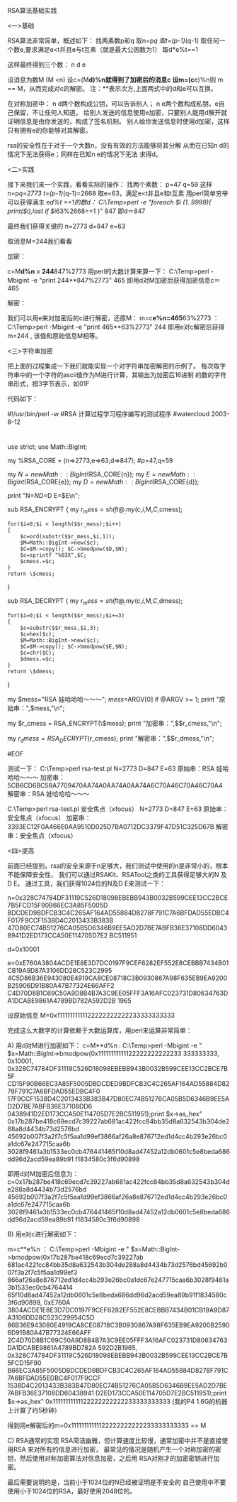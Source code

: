 RSA算法基础实践


<一>基础

RSA算法非常简单，概述如下：
找两素数p和q
取n=p*q
取t=(p-1)*(q-1)
取任何一个数e,要求满足e<t并且e与t互素（就是最大公因数为1）
取d*e%t==1

这样最终得到三个数： n  d  e

设消息为数M (M <n)
设c=(M**d)%n就得到了加密后的消息c 
设m=(c**e)%n则 m == M，从而完成对c的解密。
注：**表示次方,上面两式中的d和e可以互换。

在对称加密中：
n d两个数构成公钥，可以告诉别人；
n e两个数构成私钥，e自己保留，不让任何人知道。
给别人发送的信息使用e加密，只要别人能用d解开就证明信息是由你发送的，构成了签名机制。
别人给你发送信息时使用d加密，这样只有拥有e的你能够对其解密。

rsa的安全性在于对于一个大数n，没有有效的方法能够将其分解
从而在已知n d的情况下无法获得e；同样在已知n e的情况下无法
求得d。



<二>实践

接下来我们来一个实践，看看实际的操作：
找两个素数：
p=47
q=59
这样
n=p*q=2773
t=(p-1)*(q-1)=2668
取e=63，满足e<t并且e和t互素
用perl简单穷举可以获得满主 e*d%t ==1的数d：
C:\Temp>perl -e "foreach $i (1..9999){ print($i),last if $i*63%2668==1 }"
847
即d＝847

最终我们获得关键的
n=2773
d=847
e=63

取消息M=244我们看看

加密：

c=M**d%n = 244**847%2773
用perl的大数计算来算一下：
C:\Temp>perl -Mbigint -e "print 244**847%2773"
465
即用d对M加密后获得加密信息c＝465

解密：

我们可以用e来对加密后的c进行解密，还原M：
m=c**e%n=465**63%2773 ：
C:\Temp>perl -Mbigint -e "print 465**63%2773"
244
即用e对c解密后获得m=244 , 该值和原始信息M相等。


<三>字符串加密

把上面的过程集成一下我们就能实现一个对字符串加密解密的示例了。
每次取字符串中的一个字符的ascii值作为M进行计算，其输出为加密后16进制
的数的字符串形式，按3字节表示，如01F

代码如下：

#!/usr/bin/perl -w
#RSA 计算过程学习程序编写的测试程序
#watercloud 2003-8-12
#
use strict;
use Math::BigInt;

my %RSA_CORE = (n=>2773,e=>63,d=>847); #p=47,q=59

my $N=new Math::BigInt($RSA_CORE{n});
my $E=new Math::BigInt($RSA_CORE{e});
my $D=new Math::BigInt($RSA_CORE{d});

print "N=$N  D=$D  E=$E\n";

sub RSA_ENCRYPT 
{
    my $r_mess = shift @_;
    my ($c,$i,$M,$C,$cmess);

    for($i=0;$i < length($$r_mess);$i++)
    {
        $c=ord(substr($$r_mess,$i,1));
        $M=Math::BigInt->new($c);
        $C=$M->copy(); $C->bmodpow($D,$N);
        $c=sprintf "%03X",$C;
        $cmess.=$c;
    }
    return \$cmess;
}

sub RSA_DECRYPT 
{
    my $r_mess = shift @_;
    my ($c,$i,$M,$C,$dmess);

    for($i=0;$i < length($$r_mess);$i+=3)
    {
        $c=substr($$r_mess,$i,3);
        $c=hex($c);
        $M=Math::BigInt->new($c);
        $C=$M->copy(); $C->bmodpow($E,$N);
        $c=chr($C);
        $dmess.=$c;
    }
    return \$dmess;
}

my $mess="RSA 娃哈哈哈～～～";
$mess=$ARGV[0] if @ARGV >= 1;
print "原始串：",$mess,"\n";

my $r_cmess = RSA_ENCRYPT(\$mess);
print "加密串：",$$r_cmess,"\n";

my $r_dmess = RSA_DECRYPT($r_cmess);
print "解密串：",$$r_dmess,"\n";

#EOF

测试一下：
C:\Temp>perl rsa-test.pl
N=2773  D=847  E=63
原始串：RSA 娃哈哈哈～～～
加密串：5CB6CD6BC58A7709470AA74A0AA74A0AA74A6C70A46C70A46C70A4
解密串：RSA 娃哈哈哈～～～


C:\Temp>perl rsa-test.pl 安全焦点（xfocus）
N=2773  D=847  E=63
原始串：安全焦点（xfocus）
加密串：3393EC12F0A466E0AA9510D025D7BA0712DC3379F47D51C325D67B
解密串：安全焦点（xfocus）



<四>提高

前面已经提到，rsa的安全来源于n足够大，我们测试中使用的n是非常小的，根本不能保障安全性，
我们可以通过RSAKit、RSATool之类的工具获得足够大的N 及D E。
通过工具，我们获得1024位的N及D E来测试一下：

n=0x328C74784DF31119C526D18098EBEBB943B0032B599CEE13CC2BCE7B5FCD15F90B66EC3A85F5005D
BDCDED9BDFCB3C4C265AF164AD55884D8278F791C7A6BFDAD55EDBC4F017F9CCF1538D4C2013433B383B
47D80EC74B51276CA05B5D6346B9EE5AD2D7BE7ABFB36E37108DD60438941D2ED173CCA50E114705D7E2
BC511951

d=0x10001

e=0xE760A3804ACDE1E8E3D7DC0197F9CEF6282EF552E8CEBBB7434B01CB19A9D87A3106DD28C523C2995
4C5D86B36E943080E4919CA8CE08718C3B0930867A98F635EB9EA9200B25906D91B80A47B77324E66AFF2
C4D70D8B1C69C50A9D8B4B7A3C9EE05FFF3A16AFC023731D80634763DA1DCABE9861A4789BD782A592D2B
1965


设原始信息
M=0x11111111111122222222222233333333333

完成这么大数字的计算依赖于大数运算库，用perl来运算非常简单：

A) 用d对M进行加密如下：
c=M**d%n :
C:\Temp>perl -Mbigint -e " $x=Math::BigInt->bmodpow(0x11111111111122222222222233
333333333, 0x10001, 0x328C74784DF31119C526D18098EBEBB943B0032B599CEE13CC2BCE7B5F
CD15F90B66EC3A85F5005DBDCDED9BDFCB3C4C265AF164AD55884D8278F791C7A6BFDAD55EDBC4F0
17F9CCF1538D4C2013433B383B47D80EC74B51276CA05B5D6346B9EE5AD2D7BE7ABFB36E37108DD6
0438941D2ED173CCA50E114705D7E2BC511951);print $x->as_hex"
0x17b287be418c69ecd7c39227ab681ac422fcc84bb35d8a632543b304de288a8d4434b73d2576bd
45692b007f3a2f7c5f5aa1d99ef3866af26a8e876712ed1d4cc4b293e26bc0a1dc67e247715caa6b
3028f9461a3b1533ec0cb476441465f10d8ad47452a12db0601c5e8beda686dd96d2acd59ea89b91
f1834580c3f6d90898

即用d对M加密后信息为：
c=0x17b287be418c69ecd7c39227ab681ac422fcc84bb35d8a632543b304de288a8d4434b73d2576bd
45692b007f3a2f7c5f5aa1d99ef3866af26a8e876712ed1d4cc4b293e26bc0a1dc67e247715caa6b
3028f9461a3b1533ec0cb476441465f10d8ad47452a12db0601c5e8beda686dd96d2acd59ea89b91
f1834580c3f6d90898



B) 用e对c进行解密如下：

m=c**e%n ：
C:\Temp>perl -Mbigint -e " $x=Math::BigInt->bmodpow(0x17b287be418c69ecd7c39227ab
681ac422fcc84bb35d8a632543b304de288a8d4434b73d2576bd45692b007f3a2f7c5f5aa1d99ef3
866af26a8e876712ed1d4cc4b293e26bc0a1dc67e247715caa6b3028f9461a3b1533ec0cb4764414
65f10d8ad47452a12db0601c5e8beda686dd96d2acd59ea89b91f1834580c3f6d90898,  0xE760A
3804ACDE1E8E3D7DC0197F9CEF6282EF552E8CEBBB7434B01CB19A9D87A3106DD28C523C29954C5D
86B36E943080E4919CA8CE08718C3B0930867A98F635EB9EA9200B25906D91B80A47B77324E66AFF
2C4D70D8B1C69C50A9D8B4B7A3C9EE05FFF3A16AFC023731D80634763DA1DCABE9861A4789BD782A
592D2B1965,  0x328C74784DF31119C526D18098EBEBB943B0032B599CEE13CC2BCE7B5FCD15F90
B66EC3A85F5005DBDCDED9BDFCB3C4C265AF164AD55884D8278F791C7A6BFDAD55EDBC4F017F9CCF
1538D4C2013433B383B47D80EC74B51276CA05B5D6346B9EE5AD2D7BE7ABFB36E37108DD60438941
D2ED173CCA50E114705D7E2BC511951);print $x->as_hex"
0x11111111111122222222222233333333333
(我的P4 1.6G的机器上计算了约5秒钟）

得到用e解密后的m=0x11111111111122222222222233333333333  == M


C) RSA通常的实现
RSA简洁幽雅，但计算速度比较慢，通常加密中并不是直接使用RSA 来对所有的信息进行加密，
最常见的情况是随机产生一个对称加密的密钥，然后使用对称加密算法对信息加密，之后用
RSA对刚才的加密密钥进行加密。


最后需要说明的是，当前小于1024位的N已经被证明是不安全的
自己使用中不要使用小于1024位的RSA，最好使用2048位的。


